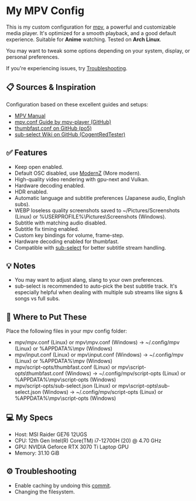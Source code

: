 # My MPV Config

This is my custom configuration for [mpv](https://mpv.io/), a powerful and customizable media player. It's optimized for a smooth playback, and a good default experience. Suitable for **Anime** watching. Tested on **Arch Linux**.

You may want to tweak some options depending on your system, display, or personal preferences.

If you're experiencing issues, try [Troubleshooting](https://github.com/Parsa307/My-MPV-Config#%EF%B8%8F-troubleshooting).

## 📋 Sources & Inspiration

Configuration based on these excellent guides and setups:

- [MPV Manual](https://mpv.io/manual/stable/)
- [mpv.conf Guide by mpv-player (GitHub)](https://raw.githubusercontent.com/mpv-player/mpv/release/0.40/etc/mpv.conf)
- [thumbfast.conf on GitHub (po5)](https://raw.githubusercontent.com/po5/thumbfast/master/thumbfast.conf)
- [sub-select Wiki on GitHub (CogentRedTester)](https://github.com/CogentRedTester/mpv-sub-select/wiki/Example-Configs)

## ✅ Features

- Keep open enabled.
- Default OSC disabled, use [ModernZ](https://github.com/Samillion/ModernZ) (More modern).
- High-quality video rendering with gpu-next and Vulkan.
- Hardware decoding enabled.
- HDR enabled.
- Automatic language and subtitle preferences (Japanese audio, English subs).
- WEBP loseless quality screenshots saved to ~/Pictures/Screenshots (Linux) or %USERPROFILE%\Pictures\Screenshots (Windows).
- Subtitle with matching audio disabled.
- Subtitle fix timing enabled.
- Custom key bindings for volume, frame-step.
- Hardware decoding enabled for thumbfast.
- Compatible with [sub-select](https://github.com/CogentRedTester/mpv-sub-select) for better subtitle stream handling.

## 💡 Notes

- You may want to adjust alang, slang to your own preferences.
- sub-select is recommended to auto-pick the best subtitle track. It's especially helpful when dealing with multiple sub streams like signs & songs vs full subs.

## 🔧 Where to Put These

Place the following files in your mpv config folder:

- mpv/mpv.conf (Linux) or mpv\mpv.conf (Windows) → ~/.config/mpv (Linux) or %APPDATA%\mpv (Windows)
- mpv/input.conf (Linux) or mpv\input.conf (Windows) → ~/.config/mpv (Linux) or %APPDATA%\mpv (Windows)
- mpv/script-opts/thumbfast.conf (Linux) or mpv\script-opts\thumbfast.conf (Windows) → ~/.config/mpv/script-opts (Linux) or %APPDATA%\mpv\script-opts (Windows)
- mpv/script-opts/sub-select.json (Linux) or mpv\script-opts\sub-select.json (Windows) → ~/.config/mpv/script-opts (Linux) or %APPDATA%\mpv\script-opts (Windows)

## 💻 My Specs
- Host: MSI Raider GE76 12UGS
- CPU: 12th Gen Intel(R) Core(TM) i7-12700H (20) @ 4.70 GHz
- GPU: NVIDIA Geforce RTX 3070 Ti Laptop GPU
- Memory: 31.10 GiB

## ⚙️ Troubleshooting
- Enable caching by undoing this [commit](https://github.com/Parsa307/My-MPV-Config/commit/1302797647384ee899a4a5f72a33fd7305ac8beb).
- Changing the filesystem.
